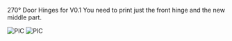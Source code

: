 270° Door Hinges for V0.1 
You need to print just the front hinge and the new middle part.

![PIC](V0.1_door_hinges.png)
![PIC](270_door_hinge.png)
